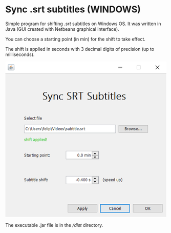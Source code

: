 # Sync .srt subtitles (WINDOWS)

Simple program for shifting *.srt* subtitles on Windows OS. It was written in Java (GUI created with Netbeans graphical interface).

You can choose a starting point (in min) for the shift to take effect.

The shift is applied in seconds with 3 decimal digits of precision (up to milliseconds).

![Screenshot](resources/screenshot.png)

The executable .jar file is in the */dist* directory.

